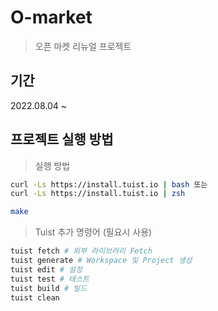 # O-market

> 오픈 마켓 리뉴얼 프로젝트

## 기간

2022.08.04 ~

## 프로젝트 실행 방법

> 실행 방법

```bash
curl -Ls https://install.tuist.io | bash 또는
curl -Ls https://install.tuist.io | zsh

make
```

> Tuist 추가 명령어 (필요시 사용)

```bash
tuist fetch # 외부 라이브러리 Fetch
tuist generate # Workspace 및 Project 생성
tuist edit # 설정
tuist test # 테스트
tuist build # 빌드
tuist clean 
```

